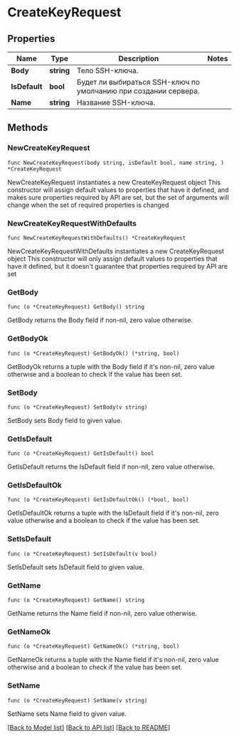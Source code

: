 # CreateKeyRequest

## Properties

Name | Type | Description | Notes
------------ | ------------- | ------------- | -------------
**Body** | **string** | Тело SSH-ключа. | 
**IsDefault** | **bool** | Будет ли выбираться SSH-ключ по умолчанию при создании сервера.   | 
**Name** | **string** | Название SSH-ключа. | 

## Methods

### NewCreateKeyRequest

`func NewCreateKeyRequest(body string, isDefault bool, name string, ) *CreateKeyRequest`

NewCreateKeyRequest instantiates a new CreateKeyRequest object
This constructor will assign default values to properties that have it defined,
and makes sure properties required by API are set, but the set of arguments
will change when the set of required properties is changed

### NewCreateKeyRequestWithDefaults

`func NewCreateKeyRequestWithDefaults() *CreateKeyRequest`

NewCreateKeyRequestWithDefaults instantiates a new CreateKeyRequest object
This constructor will only assign default values to properties that have it defined,
but it doesn't guarantee that properties required by API are set

### GetBody

`func (o *CreateKeyRequest) GetBody() string`

GetBody returns the Body field if non-nil, zero value otherwise.

### GetBodyOk

`func (o *CreateKeyRequest) GetBodyOk() (*string, bool)`

GetBodyOk returns a tuple with the Body field if it's non-nil, zero value otherwise
and a boolean to check if the value has been set.

### SetBody

`func (o *CreateKeyRequest) SetBody(v string)`

SetBody sets Body field to given value.


### GetIsDefault

`func (o *CreateKeyRequest) GetIsDefault() bool`

GetIsDefault returns the IsDefault field if non-nil, zero value otherwise.

### GetIsDefaultOk

`func (o *CreateKeyRequest) GetIsDefaultOk() (*bool, bool)`

GetIsDefaultOk returns a tuple with the IsDefault field if it's non-nil, zero value otherwise
and a boolean to check if the value has been set.

### SetIsDefault

`func (o *CreateKeyRequest) SetIsDefault(v bool)`

SetIsDefault sets IsDefault field to given value.


### GetName

`func (o *CreateKeyRequest) GetName() string`

GetName returns the Name field if non-nil, zero value otherwise.

### GetNameOk

`func (o *CreateKeyRequest) GetNameOk() (*string, bool)`

GetNameOk returns a tuple with the Name field if it's non-nil, zero value otherwise
and a boolean to check if the value has been set.

### SetName

`func (o *CreateKeyRequest) SetName(v string)`

SetName sets Name field to given value.



[[Back to Model list]](../README.md#documentation-for-models) [[Back to API list]](../README.md#documentation-for-api-endpoints) [[Back to README]](../README.md)


